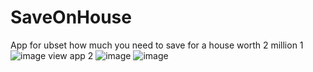 # SaveOnHouse
App for ubset how much you need to save for a house worth 2 million
1 ![image](https://user-images.githubusercontent.com/117850602/216813667-bfa334f2-52d9-4908-9894-1e27e0168318.png) view app
2 ![image](https://user-images.githubusercontent.com/117850602/216813684-50c894d8-f5f2-4d0a-9ea8-99103c8244d7.png)
![image](https://user-images.githubusercontent.com/117850602/216813694-341bdb7f-a5d2-4eef-a370-201d1366d586.png)
